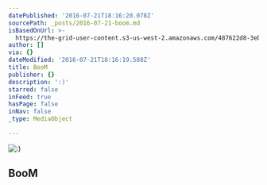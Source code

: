 ```yaml
---
datePublished: '2016-07-21T18:16:20.078Z'
sourcePath: _posts/2016-07-21-boom.md
isBasedOnUrl: >-
  https://the-grid-user-content.s3-us-west-2.amazonaws.com/487622d8-3eba-447d-8880-4b4ac5cc320a.jpg
author: []
via: {}
dateModified: '2016-07-21T18:16:19.588Z'
title: BooM
publisher: {}
description: ':)'
starred: false
inFeed: true
hasPage: false
inNav: false
_type: MediaObject

---
```

![:)](https://imgflo.herokuapp.com/graph/vahj1ThiexotieMo/00c8b7136d68d138ac6605bc1cfc6443/croprotate.jpg?cropheight=4267&cropwidth=6400&degrees=0&input=https%3A%2F%2Fthe-grid-user-content.s3-us-west-2.amazonaws.com%2F487622d8-3eba-447d-8880-4b4ac5cc320a.jpg&x=0&y=0)

## BooM